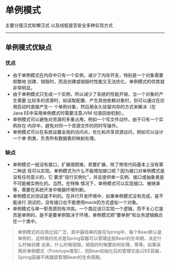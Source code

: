 # 单例模式

主要分饿汉式和懒汉式 以及线程是否安全多种实现方式

---

## 单例模式优缺点

### 优点
* 由于单例模式在内存中只有一个实例，减少了内存开支，特别是一个对象需要频繁地 创建、销毁时，而且创建或销毁时性能又无法优化，单例模式的优势就非常明显。
* 由于单例模式只生成一个实例，所以减少了系统的性能开销，当一个对象的产生需要 比较多的资源时，如读取配置、产生其他依赖对象时，则可以通过在应用启动时直接产生一 个单例对象，然后用永久驻留内存的方式来解决（在Java EE中采用单例模式时需要注意JVM 垃圾回收机制）。
* 单例模式可以避免对资源的多重占用，例如一个写文件动作，由于只有一个实例存在 内存中，避免对同一个资源文件的同时写操作。
* 单例模式可以在系统设置全局的访问点，优化和共享资源访问，例如可以设计一个单 例类，负责所有数据表的映射处理。

### 缺点
* 单例模式一般没有接口，扩展很困难，若要扩展，除了修改代码基本上没有第二种途 径可以实现。单例模式为什么不能增加接口呢？因为接口对单例模式是没有任何意义的，它 要求“自行实例化”，并且提供单一实例、接口或抽象类是不可能被实例化的。当然，在特殊 情况下，单例模式可以实现接口、被继承等，需要在系统开发中根据环境判断。
* 单例模式对测试是不利的。在并行开发环境中，如果单例模式没有完成，是不能进行 测试的，没有接口也不能使用mock的方式虚拟一个对象。
* 单例模式与单一职责原则有冲突。一个类应该只实现一个逻辑，而不关心它是否是单例的，是不是要单例取决于环境，单例模式把“要单例”和业务逻辑融合在一个类中。


> 单例模式的应用比较广泛，其中最经典的是在Spring中，每个Bean默认是单例的，这样做的优点是Spring容器可以管理这些Bean的生命期，决定什么时候创建 出来，什么时候销毁，销毁的时候要如何处理，等等。如果采用非单例模式（Prototype类型），则Bean初始化后的管理交由J2EE容器，Spring容器不再跟踪管理Bean的生命周期。
